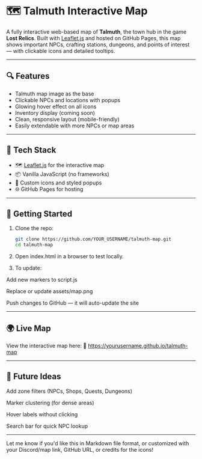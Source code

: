 # 🗺️ Talmuth Interactive Map

A fully interactive web-based map of **Talmuth**, the town hub in the game **Lost Relics**. Built with [Leaflet.js](https://leafletjs.com/) and hosted on GitHub Pages, this map shows important NPCs, crafting stations, dungeons, and points of interest — with clickable icons and detailed tooltips.

---

## 🔍 Features

- Talmuth map image as the base
- Clickable NPCs and locations with popups
- Glowing hover effect on all icons
- Inventory display (coming soon)
- Clean, responsive layout (mobile-friendly)
- Easily extendable with more NPCs or map areas

---

## 🧱 Tech Stack

- 🗺️ [Leaflet.js](https://leafletjs.com/) for the interactive map
- 📦 Vanilla JavaScript (no frameworks)
- 🎨 Custom icons and styled popups
- 🌐 GitHub Pages for hosting

---

## 🚀 Getting Started

1. Clone the repo:
   ```bash
   git clone https://github.com/YOUR_USERNAME/talmuth-map.git
   cd talmuth-map

2. Open index.html in a browser to test locally.

3. To update:

Add new markers to script.js

Replace or update assets/map.png

Push changes to GitHub — it will auto-update the site

---

## 🌍 Live Map
View the interactive map here:
🔗 https://yourusername.github.io/talmuth-map

---

## 🧠 Future Ideas
Add zone filters (NPCs, Shops, Quests, Dungeons)

Marker clustering (for dense areas)

Hover labels without clicking

Search bar for quick NPC lookup


---

Let me know if you'd like this in Markdown file format, or customized with your Discord/map link, GitHub URL, or credits for the icons!
